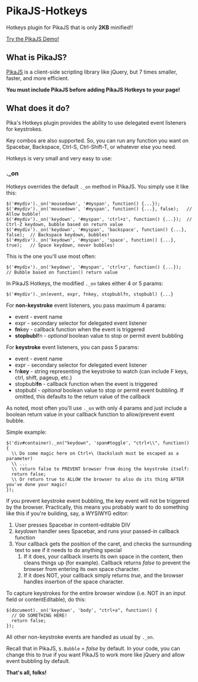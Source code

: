 # PikaJS-Hotkeys

Hotkeys plugin for PikaJS that is only **2KB** minified!!

[Try the PikaJS Demo!](https://pikajs.com/)

## What is PikaJS?

[PikaJS](https://github.com/Scottie35/PikaJS) is a client-side scripting library like jQuery, but 7 times smaller, faster, and more efficient.

**You must include PikaJS before adding PikaJS Hotkeys to your page!**

## What does it do?

Pika's Hotkeys plugin provides the ability to use delegated event listeners for keystrokes.

Key combos are also supported. So, you can run any function you want on Spacebar, Backspace, Ctrl-S, Ctrl-Shift-T, or whatever else you need.

Hotkeys is very small and very easy to use:

### ._on

Hotkeys overrides the default `._on` method in PikaJS. You simply use it like this:

    $('#mydiv')._on('mousedown', '#myspan', function() {...});
    $('#mydiv')._on('mousedown', '#myspan', function() {...}, false);   // Allow bubble!
    $('#mydiv')._on('keydown', '#myspan', 'ctrl+z', function() {...});  // Ctrl-Z keydown, bubble based on return value
    $('#mydiv')._on('keydown', '#myspan', 'backspace', function() {...}, false);  // Backspace keydown, bubbles!
    $('#mydiv')._on('keydown', '#myspan', 'space', function() {...}, true);   // Space keydown, never bubbles!
		
This is the one you'll use most often:
		
    $('#mydiv')._on('keydown', '#myspan', 'ctrl+z', function() {...});    // Bubble based on function() return value
		
In PikaJS Hotkeys, the modified `._on` takes either 4 or 5 params:

    $('#mydiv')._on(event, expr, fnkey, stopbublfn, stopbubl) {...}

For **non-keystroke** event listeners, you pass maximum 4 params:

- event - event name
- expr - secondary selector for delegated event listener
- **fn**key - callback function when the event is triggered
- **stopbubl**fn - *optional* boolean value to stop or permit event bubbling

For **keystroke** event listeners, you can pass 5 params:

- event - event name
- expr - secondary selector for delegated event listener
- fn**key** - string representing the keystroke to watch (can include F keys, ctrl, shift, pageup, etc.)
- stopbubl**fn** - callback function when the event is triggered
- stopbubl - *optional* boolean value to stop or permit event bubbling. If omitted, this defaults to the return value of the callback

As noted, most often you'll use `._on` with only 4 params and just include a boolean return value in your callback function to allow/prevent event bubble.

Simple example:

    $('div#container)._on("keydown", 'span#toggle', "ctrl+\\", function() {
      \\ Do some magic here on Ctrl+\ (backslash must be escaped as a parameter)
      \\ ...
      \\ return false to PREVENT browser from doing the keystroke itself:
      return false;
      \\ Or return true to ALLOW the browser to also do its thing AFTER you've done your magic!
    });

If you prevent keystroke event bubbling, the key event will not be triggered by the browser. Practically, this means you probably want to do something like this if you're building, say, a WYSIWYG editor:

1. User presses Spacebar in content-editable DIV
2. *keydown* handler sees Spacebar, and runs your passed-in callback function
3. Your callback gets the position of the caret, and checks the surrounding text to see if it needs to do anything special
	1. If it does, your callback inserts its own space in the content, then cleans things up (for example). Callback returns *false* to prevent the browser from entering its own space character.
	2. If it does NOT, your callback simply returns *true*, and the browser handles insertion of the space character.

To capture keystrokes for the entire browser window (i.e. NOT in an input field or contentEditable), do this:

	$(document)._on('keydown', 'body', "ctrl+a", function() {
	  // DO SOMETHING HERE!
	  return false;
	});

All other non-keystroke events are handled as usual by `._on`.

Recall that in PikaJS, `$.Bubble` = *false* by default. In your code, you can change this to *true* if you want PikaJS to work more like jQuery and allow event bubbling by default.

**That's all, folks!**

